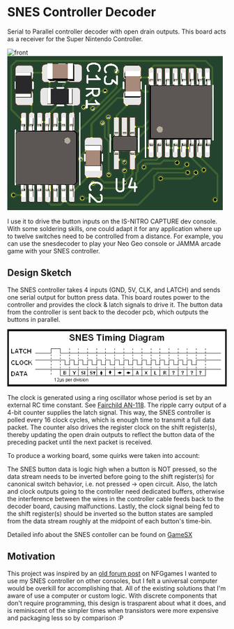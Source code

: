 # SNES Controller Decoder #
Serial to Parallel controller decoder with open drain outputs.
This board acts as a receiver for the Super Nintendo Controller.

![front](pcbfront.jpg)     ![back](pcbback.png)

I use it to drive the button inputs on the IS-NITRO CAPTURE dev console.
With some soldering skills, one could adapt it for any application where up
to twelve switches need to be controlled from a distance. For example, you can use the snesdecoder 
to play your Neo Geo console or JAMMA arcade game with your SNES controller.

## Design Sketch ##
The SNES controller takes 4 inputs (GND, 5V, CLK, and LATCH) and sends one serial output for button press data.
This board routes power to the controller and provides the clock & latch signals to drive it.
The button data from the controller is sent back to the decoder pcb, which outputs the buttons in parallel.

![SNES Timing Diagram](https://raw.githubusercontent.com/famicomical/snesdecoder/main/snes_timing.gif)

The clock is generated using a ring oscillator whose period is set by an external RC time constant. See [Fairchild AN-118](https://www.onsemi.com/pub/Collateral/AN-118.pdf.pdf). 
The ripple carry output of a 4-bit counter supplies the latch signal. This way, the SNES controller is polled every 16 clock cycles, which is enough time to transmit a full data packet. The counter also drives the register clock on the shift register(s), thereby updating the open drain outputs to reflect the button data of the preceding packet until the next packet is received.

To produce a working board, some quirks were taken into account:

The SNES button data is logic high when a button is NOT pressed, so the data stream needs to be inverted before going to the shift register(s) for canonical switch behavior, i.e. not pressed -> open circuit. Also, the latch and clock outputs going to the controller need dedicated buffers, otherwise the interference between the wires in the controller cable feeds back to the decoder board, causing malfunctions. Lastly, the clock signal being fed to the shift register(s) should be inverted so the button states are sampled from the data stream roughly at the midpoint of each button's time-bin.

Detailed info about the SNES contoller can be found on [GameSX](https://gamesx.com/controldata/snesdat.htm)

## Motivation ##
This project was inspired by an [old forum post](https://nfggames.com/forum2/index.php?msg=26296) on NFGgames
I wanted to use my SNES controller on other consoles, but I felt a universal computer would be 
overkill for accomplishing that. All of the existing solutions that I'm aware of use a computer or custom logic. 
With discrete components that don't require programming, this design is trasparent about what it does, and is
reminiscent of the simpler times when transistors were more expensive and packaging less so by comparison :P
